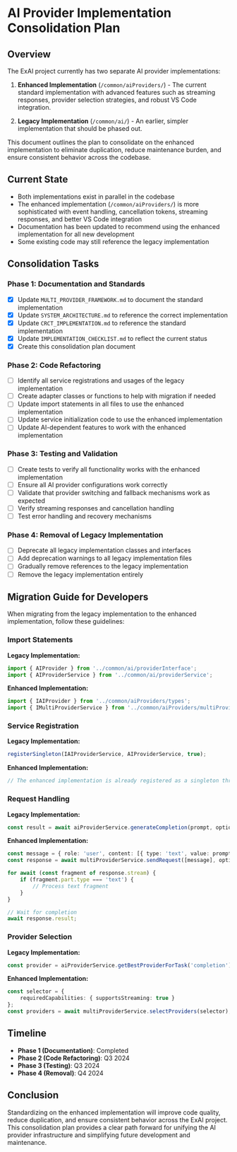 # AI Provider Implementation Consolidation Plan

## Overview

The ExAI project currently has two separate AI provider implementations:

1. **Enhanced Implementation** (`/common/aiProviders/`) - The current standard implementation with advanced features such as streaming responses, provider selection strategies, and robust VS Code integration.

2. **Legacy Implementation** (`/common/ai/`) - An earlier, simpler implementation that should be phased out.

This document outlines the plan to consolidate on the enhanced implementation to eliminate duplication, reduce maintenance burden, and ensure consistent behavior across the codebase.

## Current State

- Both implementations exist in parallel in the codebase
- The enhanced implementation (`/common/aiProviders/`) is more sophisticated with event handling, cancellation tokens, streaming responses, and better VS Code integration
- Documentation has been updated to recommend using the enhanced implementation for all new development
- Some existing code may still reference the legacy implementation

## Consolidation Tasks

### Phase 1: Documentation and Standards

- [x] Update `MULTI_PROVIDER_FRAMEWORK.md` to document the standard implementation
- [x] Update `SYSTEM_ARCHITECTURE.md` to reference the correct implementation
- [x] Update `CRCT_IMPLEMENTATION.md` to reference the standard implementation
- [x] Update `IMPLEMENTATION_CHECKLIST.md` to reflect the current status
- [x] Create this consolidation plan document

### Phase 2: Code Refactoring

- [ ] Identify all service registrations and usages of the legacy implementation
- [ ] Create adapter classes or functions to help with migration if needed
- [ ] Update import statements in all files to use the enhanced implementation
- [ ] Update service initialization code to use the enhanced implementation
- [ ] Update AI-dependent features to work with the enhanced implementation

### Phase 3: Testing and Validation

- [ ] Create tests to verify all functionality works with the enhanced implementation
- [ ] Ensure all AI provider configurations work correctly
- [ ] Validate that provider switching and fallback mechanisms work as expected
- [ ] Verify streaming responses and cancellation handling
- [ ] Test error handling and recovery mechanisms

### Phase 4: Removal of Legacy Implementation

- [ ] Deprecate all legacy implementation classes and interfaces
- [ ] Add deprecation warnings to all legacy implementation files
- [ ] Gradually remove references to the legacy implementation
- [ ] Remove the legacy implementation entirely

## Migration Guide for Developers

When migrating from the legacy implementation to the enhanced implementation, follow these guidelines:

### Import Statements

**Legacy Implementation:**
```typescript
import { AIProvider } from '../common/ai/providerInterface';
import { AIProviderService } from '../common/ai/providerService';
```

**Enhanced Implementation:**
```typescript
import { IAIProvider } from '../common/aiProviders/types';
import { IMultiProviderService } from '../common/aiProviders/multiProviderService';
```

### Service Registration

**Legacy Implementation:**
```typescript
registerSingleton(IAIProviderService, AIProviderService, true);
```

**Enhanced Implementation:**
```typescript
// The enhanced implementation is already registered as a singleton through the EnhancedAIProviderServiceImpl
```

### Request Handling

**Legacy Implementation:**
```typescript
const result = await aiProviderService.generateCompletion(prompt, options);
```

**Enhanced Implementation:**
```typescript
const message = { role: 'user', content: [{ type: 'text', value: prompt }] };
const response = await multiProviderService.sendRequest([message], options);

for await (const fragment of response.stream) {
    if (fragment.part.type === 'text') {
        // Process text fragment
    }
}

// Wait for completion
await response.result;
```

### Provider Selection

**Legacy Implementation:**
```typescript
const provider = aiProviderService.getBestProviderForTask('completion');
```

**Enhanced Implementation:**
```typescript
const selector = {
    requiredCapabilities: { supportsStreaming: true }
};
const providers = await multiProviderService.selectProviders(selector);
```

## Timeline

- **Phase 1 (Documentation)**: Completed
- **Phase 2 (Code Refactoring)**: Q3 2024
- **Phase 3 (Testing)**: Q3 2024
- **Phase 4 (Removal)**: Q4 2024

## Conclusion

Standardizing on the enhanced implementation will improve code quality, reduce duplication, and ensure consistent behavior across the ExAI project. This consolidation plan provides a clear path forward for unifying the AI provider infrastructure and simplifying future development and maintenance.